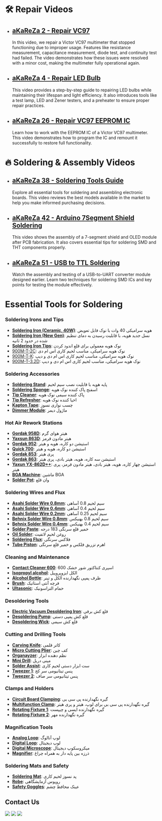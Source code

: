 # 🛠️ Repair Videos  

- [aKaReZa 2 - Repair VC97](https://youtu.be/h5BaUcLpn8E)  
  ---  
  In this video, we repair a Victor VC97 multimeter that stopped functioning due to improper usage. Features like resistance measurement, capacitance measurement, diode test, and continuity test had failed. The video demonstrates how these issues were resolved with a minor cost, making the multimeter fully operational again.  

- [aKaReZa 4 - Repair LED Bulb](https://youtu.be/wHrkd33FlMY)  
  ---  
  This video provides a step-by-step guide to repairing LED bulbs while maintaining their lifespan and light efficiency. It also introduces tools like a test lamp, LED and Zener testers, and a preheater to ensure proper repair practices.  

- [aKaReZa 26 - Repair VC97 EEPROM IC](https://youtu.be/gtcGRJrS7b0)  
  ---  
  Learn how to work with the EEPROM IC of a Victor VC97 multimeter. This video demonstrates how to program the IC and remount it successfully to restore full functionality.  

# 🔥 Soldering & Assembly Videos  

- [aKaReZa 38 - Soldering Tools Guide](https://youtu.be/6Y1DflvL5zI)  
  ---  
  Explore all essential tools for soldering and assembling electronic boards. This video reviews the best models available in the market to help you make informed purchasing decisions.  

- [aKaReZa 42 - Arduino 7Segment Shield Soldering](https://youtu.be/1Rpm_uHoqAg)  
  ---  
  This video shows the assembly of a 7-segment shield and OLED module after PCB fabrication. It also covers essential tips for soldering SMD and THT components properly.  

- [aKaReZa 51 - USB to TTL Soldering](https://youtu.be/JnmfULXj2iA)  
  ---  
  Watch the assembly and testing of a USB-to-UART converter module designed earlier. Learn two techniques for soldering SMD ICs and key points for testing the module effectively.  


# Essential Tools for Soldering
### Soldering Irons and Tips
- [**Soldering Iron (Ceramic, 40W)**](https://eshop.eca.ir/%D9%87%D9%88%DB%8C%D9%87-%D9%87%DB%8C%D8%AA%D8%B1-%D9%88-%D9%88%D8%A7%D9%86-%D9%82%D9%84%D8%B9/16964-%D9%87%D9%88%DB%8C%D9%87-%D8%B3%D8%B1%D8%A7%D9%85%DB%8C%DA%A9%DB%8C-40-%D9%88%D8%A7%D8%AA-%D9%85%D8%A7%D8%B1%DA%A9-tni-u-%D9%85%D8%AF%D9%84-tu-093c.html): هویه سرامیکی 40 وات با نوک قابل تعویض
- [**Soldering Iron (New Gen)**](https://www.asangsm.com/product/%d9%87%d9%88%db%8c%d9%87-%d8%af%d9%88%d9%82%d9%84%d9%88-sugun-t1602/): نسل جدید هویه، با قابلیت رسیدن به دمای تنظیم شده در حدود 2 ثانیه
- [**Soldering Iron Tips**](https://www.digikala.com/product/dkp-11218677/%D9%86%D9%88%DA%A9-%D9%87%D9%88%DB%8C%D9%87-40-%D9%88%D8%A7%D8%AA-%D9%85%D8%AF%D9%84-%D8%AD%D9%85%D8%A7%D9%85-%D9%82%D9%84%D8%B9-%DA%A9%D8%AF-pv630/): نوک هویه معمولی برای قلع اندود کردن
- [900M-T-2C](https://asrtools.com/product/mechanic-lead-free-solder-tip-900m-t-2c-mcn300/): نوک هویه سرامیکی، مناسب لحیم کاری اس ام دی
- [900M-T-K](https://gpgsm.ir/product/%d9%86%d9%88%da%a9-%d9%87%d9%88%db%8c%d9%87-%d8%b3%d8%b1%d8%aa%d8%ae%d8%aa-%da%a9%db%8c%d8%a7%d9%86%d9%84%db%8c-0-3/): نوک هویه سرامیکی، مناسب لحیم کاری اس ام دی و دیپ
- [900M-T-3.2D](https://testiran.com/product/%d9%86%d9%88%da%a9-%d9%87%d9%88%db%8c%d9%87-%d8%b3%d8%b1%d8%aa%d8%ae%d8%aa-%d8%aa%d8%a7%db%8c%d9%88%d8%a7%d9%86%db%8c-xytronic-xy-b05/): نوک هویه سرامیکی، مناسب لحیم کاری اس ام دی و دیپ

### Soldering Accessories
- [**Soldering Stand**](https://asrtools.com/product/soldering-stand-somo-sm-103/): پایه هویه با قابلیت نصب سیم لحیم
- [**Soldering Sponge**](https://asrtools.com/product/geb3550-soldering-iron-cleaning-sponge/): اسفنج پاک کننده نوک هویه
- [**Tip Cleaner**](https://asrtools.com/product/%d9%be%d8%a7%da%a9-%da%a9%d9%86%d9%86%d8%af%d9%87-%d9%86%d9%88%da%a9-%d9%87%d9%88%db%8c%d9%87-%db%8c%d8%a7%da%a9%d8%b3%d9%88%d9%86-%d9%85%d8%af%d9%84-yx-b3/): پاک کننده سیمی نوک هویه
- [**Tip Refresher**](https://asrtools.com/product/sn-sn-tr-15-tip-refresher-lead-free/): احیا کننده نوک هویه
- [**Kapton Tape**](https://asrtools.com/product/kapton-tape-bga-high-temperature-heat-resistant-polyimide-pcb-bga-wave-soldering-20mm/): چسب نواری نسوز
- [**Dimmer Module**](https://eshop.eca.ir/%D8%AF%DB%8C%D9%85%D8%B1%D9%87%D8%A7%DB%8C-dc-%D9%88-ac/8292-%D8%AF%DB%8C%D9%85%D8%B1-2-%DA%A9%DB%8C%D9%84%D9%88%D9%88%D8%A7%D8%AA-scr-%D9%88%D9%84%D8%AA%D8%A7%DA%98-220-%D9%88%D9%84%D8%AA-ac.html): ماژول دیمر

### Hot Air Rework Stations
- [**Gordak 958D**](https://sun7shop.ir/product/gordak-958d/): هیتر هوای گرم
- [**Yaxsun 863D**](https://www.asangsm.com/product/%D9%87%DB%8C%D8%AA%D8%B1-%DB%8C%D8%A7%DA%A9%D8%B3%D9%88%D9%86-yx-863d/): هیتر مادون قرمز
- [**Gordak 952**](https://asrtools.com/product/soldering-system-gordak-model-952/): استیشن دو کاره، هویه و هیتر
- [**Quick 700**](https://asrtools.com/product/rework-station-quick-700/): استیشن دو کاره، هویه و هیتر
- [**Gordak 853**](https://asrtools.com/product/gordak-853-digital-preheater-station/): پری هیتر
- [**Gordak 863**](https://asrtools.com/product/gordak-863-3-in-1-station/): استیشن سه کاره، هویه، هیتر بادی، پری هیتر
- [**Yaxun YX-862D++**](https://testiran.com/product/%D9%87%DB%8C%D8%AA%D8%B1-%D9%87%D9%88%DB%8C%D9%87-%D9%84%DB%8C%D8%B2%D8%B1%DB%8C-4%DA%A9%D8%A7%D8%B1%D9%87-%DB%8C%D8%A7%DA%A9%D8%B3%D9%88%D9%86-%D9%85%D8%AF%D9%84-yaxun-yx-862d/): استیشن چهار کاره، هویه، هیتر بادی، هیتر مادون قرمز، پری هیتر
- [**BGA Machine**](https://shop.tamiraat.com/product/zm-r6200-bga/): ماشین BGA
- [**Solder Pot**](https://asrtools.com/product/solder-pot-swdt-11c-100w-3840mm-200-480c/): وان قلع

### Soldering Wires and Flux
- [**Asahi Solder Wire 0.8mm**](https://lionelectronic.ir/products/3553-%D8%B3%DB%8C%D9%85-%D9%82%D9%84%D8%B9-%28100g%29WC63B08G): سیم لحیم 0.8 آساهی
- [**Asahi Solder Wire 0.4mm**](https://asrtools.com/product/fake-asahi-solder-wire-63-37-0-4mm-100gr/): سیم لحیم 0.4 آساهی
- [**Asahi Solder Wire 0.2mm**](https://asrtools.com/product/asahi-solder-wire-63-37-0-25mm-100gr-whith-flux-cf-10/): سیم لحیم 0.25 آساهی
- [**Behnix Solder Wire 0.8mm**](https://eshop.eca.ir/%D8%B3%DB%8C%D9%85-%D9%84%D8%AD%DB%8C%D9%85-%D8%AE%D9%85%DB%8C%D8%B1-%D9%88-%D8%B3%D8%A7%DA%86%D9%85%D9%87-%D9%82%D9%84%D8%B9/10799-%D8%B3%DB%8C%D9%85-%D9%84%D8%AD%DB%8C%D9%85-08mm-100g-%D9%85%D8%A7%D8%B1%DA%A9-%D8%A8%D9%87%DB%8C%D9%86%DA%A9%D8%B3.html): سیم لحیم 0.8 بهنیکس
- [**Behnix Solder Wire 0.4mm**](https://ickala.com/soldering-wire/44419-behinex-sold-44419.html): سیم لحیم 0.4 بهنیکس
- [**Solder Paste**](https://lionelectronic.ir/products/3656-%D8%AE%D9%85%DB%8C%D8%B1-%D9%82%D9%84%D8%B9-%D8%B3%D8%B1%D9%86%DA%AF%DB%8C-RELIFE-Solder-Paste-RL-403): خمیر قلع سرنگی 183 درجه
- [**Oil Solder**](https://asrtools.com/product/felder-lotfet-solder-oil-solder-paste-50gr/): روغن لحیم لاتفیت
- [**Soldering Flux**](https://lionelectronic.ir/products/3558-%D8%AE%D9%85%DB%8C%D8%B1-%D9%81%D9%84%DA%A9%D8%B3-%D8%B3%D8%B1%D9%86%DA%AF%DB%8C-RMA-223-UV): فلاکس سرنگی
- [**Tube Piston**](https://asrtools.com/product/mechanic-p08/): اهرم تزریق فلکس و خمیر قلع سرنگی

### Cleaning and Maintenance
- [**Contact Cleaner 600**](https://asrtools.com/product/ok-tuner-600-contact-cleaner-300ml/): اسپری کنتاکتور شور خشک 600
- [**Isopropyl alcohol**](https://www.digikala.com/product/dkp-7185449/%D8%A7%D9%84%DA%A9%D9%84-%D8%A7%DB%8C%D8%B2%D9%88%D9%BE%D8%B1%D9%88%D9%BE%DB%8C%D9%84-99-%D8%AF%D8%B1%D8%B5%D8%AF-%D8%B5%D9%86%D8%B9%D8%AA%DB%8C-%D8%AA%DA%A9%D9%86%D9%88%D8%B4%DB%8C%D9%85%DB%8C-%DA%A9%D8%AF-06-%D9%85%D8%AF%D9%84-150cc/): الکل ایزوپروپیل
- [**Alcohol Bottle**](https://asrtools.com/product/yaxun-yx-60/): ظرف پمپی نگهدارنده الکل و تینر
- [**Brush**](https://asrtools.com/product/antistatic-brush-model-esd-40/): فرچه آنتی استاتیک
- [**Ultasonic**](https://asrtools.com/product/ultrasonic-cleaner-yaxun-yx2000a/): حمام التراسونیک

### Desoldering Tools
- [**Electric Vacuum Desoldering Iron**](https://asrtools.com/product/goot-tp-100-electric-vacuum-desoldering-iron-75w/): قلع کش برقی
- [**Desoldering Pump**](https://asrtools.com/product/proskit-8pk-366n-b-desoldering-pump/): قلع کش پمپی دستی
- [**Desoldering Wick**](https://asrtools.com/product/relife-rl-1520/): قلع کش سیمی

### Cutting and Drilling Tools
- [**Carving Knife**](https://asrtools.com/product/jy-1001-gh/): کاتر قلمی
- [**Micro Cutting Plier**](https://asrtools.com/product/proskit-pk-5101-c-5101c-micro-cutting-plier/): کف چین
- [**Organayzer**](https://irepairtools.ir/product/%D8%A7%D8%B3%D8%AA%D9%86%D8%AF-%D8%A7%D8%A8%D8%B2%D8%A7%D8%B1-relife-rl-001d/): نظم دهنده ابزار
- [**Mini Drill**](https://asrtools.com/product/%d9%85%d8%ac%d9%85%d9%88%d8%b9%d9%87-160-%d8%b9%d8%af%d8%af%db%8c-%d9%81%d8%b1%d8%b2-%d8%a7%d9%86%da%af%d8%b4%d8%aa%db%8c-%d9%85%d8%af%d9%84-wl-800/): مینی دریل
- [**Solder Assist**](https://asrtools.com/product/%d9%85%d8%ac%d9%85%d9%88%d8%b9%d9%87-6-%d8%b9%d8%af%d8%af%db%8c-%d8%a7%d8%a8%d8%b2%d8%a7%d8%b1-%d9%84%d8%ad%db%8c%d9%85-%da%a9%d8%a7%d8%b1%db%8c-%d9%85%d8%af%d9%84-sa-10/): ست ابزار دستی لحیم کاری
- [**Tweezer 1**](https://smartools.ir/product/%D9%BE%D9%86%D8%B3-%D8%AA%DB%8C%D8%AA%D8%A7%D9%86%DB%8C%D9%88%D9%85%DB%8C-%D8%B3%D8%B1%DA%A9%D8%AC/): پنس تیتانیومی سر کج
- [**Tweezer 2**](https://smartools.ir/product/%D9%BE%D9%86%D8%B3-%D8%AA%DB%8C%D8%AA%D8%A7%D9%86%DB%8C%D9%88%D9%85%DB%8C-%D8%B3%D8%B1%D8%B5%D8%A7%D9%81/): پنس تیتانیومی سر صاف

### Clamps and Holders
- [**Circuit Board Clamping**](https://eshop.eca.ir/%DA%AF%DB%8C%D8%B1%D9%87-%D9%85%D9%88%D9%86%D8%AA%D8%A7%DA%98-%D9%88-%D9%BE%D8%A7%DB%8C%D9%87-%D9%87%D9%88%DB%8C%D9%87/10942-%DA%AF%DB%8C%D8%B1%D9%87-%D9%85%D9%88%D9%86%D8%AA%D8%A7%DA%98-%D8%B1%D9%88%D9%85%DB%8C%D8%B2%DB%8C-%D9%BE%D8%B1%D9%88%D8%B3%DA%A9%DB%8C%D8%AA-proskit-%D9%85%D8%AF%D9%84-sn-390.html): گیره نگهدارنده پی سی بی
- [**Multifunction Clamp**](https://eshop.eca.ir/%DA%AF%DB%8C%D8%B1%D9%87-%D9%85%D9%88%D9%86%D8%AA%D8%A7%DA%98-%D9%88-%D9%BE%D8%A7%DB%8C%D9%87-%D9%87%D9%88%DB%8C%D9%87/21090-%DA%AF%DB%8C%D8%B1%D9%87-%D8%B1%D9%88%D9%85%DB%8C%D8%B2%DB%8C-%D9%84%D9%88%D9%BE-%D9%88-%D9%BE%D8%B1%DB%8C-%D9%87%DB%8C%D8%AA%D8%B1-yaxun-%D9%85%D8%AF%D9%84-yx-101.html): گیره نگهدارنده پی سی بی برای لوپ، هیتر و پری هیتر
- [**Rotating Fixture 1**](https://irepairtools.ir/product/%da%af%db%8c%d8%b1%d9%87-%d8%a8%d8%b1%d8%af-relife-rl-601i/): گیره نگهدارنده ایسی و چیپست
- [**Rotating Fixture 2**](https://asrtools.com/product/universal-clamp-pcb-holder-mehr-c1-70mm/): گیره نگهدارنده مهر

### Magnification Tools
- [**Analog Loop**](https://asrtools.com/product/rf4-rf7050tvp-microscope-2/): لوپ آنالوگ
- [**Digital Loop**](https://asrtools.com/product/yaxun-ak-23/): لوپ دیجیتال
- [**Digital Microscope**](https://asrtools.com/product/digital-microscope-g1600-1080p/): میکروسکوپ دیجیتال
- [**Magnifier**](https://asrtools.com/product/magnifier-lamp-rt301/): ذرزه بین پایه دار به همراه چراغ

### Soldering Mats and Safety
- [**Soldering Mat**](https://asrtools.com/product/soldering-mat-s-160/): پد نسوز لحیم کاری
- [**Robe**](https://www.digikala.com/product/dkp-1779080/%D8%B1%D9%88%D9%BE%D9%88%D8%B4-%D9%BE%D8%B2%D8%B4%DA%A9%DB%8C-%D9%85%D8%B1%D8%AF%D8%A7%D9%86%D9%87-%D9%85%D8%AF%D9%84-%DA%A9%DB%8C%D9%85%DB%8C%D8%A7-110/): روپوس آزمایشگاهی
- [**Safety Goggles**](https://asrtools.com/product/star-optic-safety-goggles-uv400/): عینک محافظ چشم


Contact Us
-------------
[![](https://img.shields.io/badge/E-Mail-yellow)](mailto:aKaReZa75@gmail.com)
[![](https://img.shields.io/badge/You-Tube-red)](https://www.youtube.com/@aKaReZa75)
[![](https://img.shields.io/badge/Linked-in-blue)](https://www.linkedin.com/in/akareza75)
